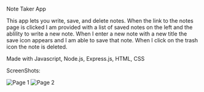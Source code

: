 Note Taker App

This app lets you write, save, and delete notes. When the link to the notes page is clicked I am provided with a list of saved notes on the left and the ablility to write a new note. When I enter a new note with a new title the save icon appears and I am able to save that note. When I click on the trash icon the note is deleted.

Made with Javascript, Node.js, Express.js, HTML, CSS


ScreenShots:

<img src="./notetaker.jpg" alt="Page 1" />
<img src="./notetitle.jpg" alt="Page 2" />